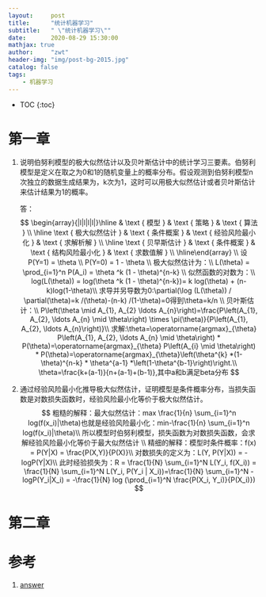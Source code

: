 ```yaml
---
layout:     post
title:      "统计机器学习"
subtitle:   " \"统计机器学习\""
date:       2020-08-29 15:30:00 
mathjax: true
author:     "zwt"
header-img: "img/post-bg-2015.jpg"
catalog: false
tags:
    - 机器学习
---
```

* TOC
{:toc}
# 第一章

1. 说明伯努利模型的极大似然估计以及贝叶斯估计中的统计学习三要素。伯努利模型是定义在取之为0和1的随机变量上的概率分布。假设观测到伯努利模型n次独立的数据生成结果为，k次为1，这时可以用极大似然估计或者贝叶斯估计来估计结果为1的概率。

   答：
   $$
   \begin{array}{|l|l|l|l|}\hline & \text { 模型 } & \text { 策略 } & \text { 算法 } \\ \hline \text { 极大似然估计 } & \text { 条件概案 } & \text { 经验风险最小化 } & \text { 求解析解 } \\ \hline \text { 贝早斯估计 } & \text { 条件概案 } & \text { 结构风险最小化 } & \text { 求数值解 } \\ \hline\end{array}
\\
   设P(Y=1) = \theta \\
   P(Y=0) = 1 - \theta \\
   极大似然估计为：\\
   L(\theta) = \prod_{i=1}^n P(A_i) = \theta ^k (1 - \theta)^{n-k} \\
   似然函数的对数为：\\
   log(L(\theta)) = log(\theta ^k (1 - \theta)^{n-k})= k log(\theta) + (n-k)log(1-\theta)\\
   求导并另导数为0:\partial(\log (L(\theta)) / \partial(\theta)=k /(\theta)-(n-k) /(1-\theta)=0得到\theta=k/n \\
   贝叶斯估计：\\
   P\left(\theta \mid A_{1}, A_{2} \ldots A_{n}\right)=\frac{P\left(A_{1}, A_{2}, \ldots A_{n} \mid \theta\right) \times \pi(\theta)}{P\left(A_{1}, A_{2}, \ldots A_{n}\right)}\\
   求解:\theta=\operatorname{argmax}_{\theta} P\left(A_{1}, A_{2}, \ldots A_{n} \mid \theta\right) * P(\theta)=\operatorname{argmax}_{\theta} P\left(A_{i} \mid \theta\right) * P(\theta)=\operatorname{argmax}_{\theta}\left(\theta^{k} *(1-\theta)^{n-k} * \theta^{a-1} *\left(1-\theta^{b-1}\right)\right.\\
   \theta=\frac{k+(a-1)}{n+(a-1)+(b-1)},其中a和b满足beta分布
   $$
   
2. 通过经验风险最小化推导极大似然估计，证明模型是条件概率分布，当损失函数是对数损失函数时，经验风险最小化等价于极大似然估计。
   $$
   粗糙的解释：最大似然估计：max \frac{1}{n} \sum_{i=1}^n log(f(x_i)|\theta)也就是经验风险最小化：min-\frac{1}{n} \sum_{i=1}^n log(f(x_i)|\theta)\\
   所以模型时伯努利模型，损失函数为对数损失函数，会求解经验风险最小化等价于最大似然估计
\\
   精细的解释：模型时条件概率：f(x) = P(Y|X) = \frac{P(X,Y)}{P(X)}\\
   对数损失的定义为：L(Y, P(Y|X)) = -logP(Y|X)\\
   此时经验损失为：R = \frac{1}{N} \sum_{i=1}^N L(Y_i, f(X_i)) = \frac{1}{N} \sum_{i=1}^N L(Y_i, P(Y_i | X_i))=\frac{1}{N} \sum_{i=1}^N -logP(Y_i|X_i) = -\frac{1}{N} log (\prod_{i=1}^N \frac{P(X_i, Y_i)}{P(X_i)})
   $$

   

# 第二章



# 参考

1. [answer](https://www.cnblogs.com/baiyunwanglai/p/11172804.html)

